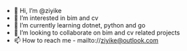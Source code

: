 - 👋 Hi, I’m @ziyike
- 👀 I’m interested in bim and cv
- 🌱 I’m currently learning dotnet, python and go
- 💞️ I’m looking to collaborate on bim and cv related projects
- 📫 How to reach me - mailto://ziyike@outlook.com
